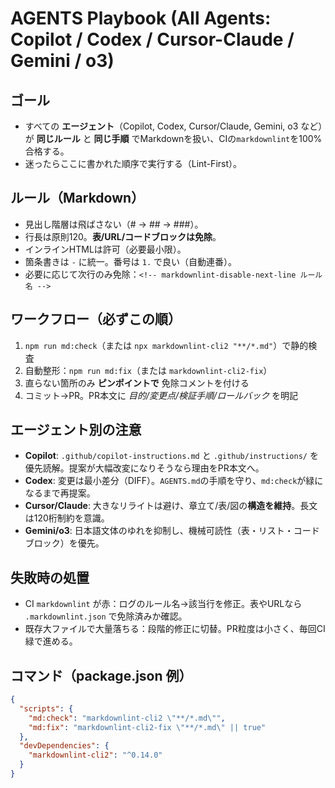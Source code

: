 # AGENTS Playbook (All Agents: Copilot / Codex / Cursor-Claude / Gemini / o3)

## ゴール
- すべての **エージェント**（Copilot, Codex, Cursor/Claude, Gemini, o3 など）が **同じルール** と **同じ手順** でMarkdownを扱い、CIの`markdownlint`を100%合格する。
- 迷ったらここに書かれた順序で実行する（Lint-First）。

## ルール（Markdown）
- 見出し階層は飛ばさない（# → ## → ###）。
- 行長は原則120。**表/URL/コードブロックは免除**。
- インラインHTMLは許可（必要最小限）。
- 箇条書きは `-` に統一。番号は `1.` で良い（自動連番）。
- 必要に応じて次行のみ免除：`<!-- markdownlint-disable-next-line ルール名 -->`

## ワークフロー（必ずこの順）
1. `npm run md:check`（または `npx markdownlint-cli2 "**/*.md"`）で静的検査
2. 自動整形：`npm run md:fix`（または `markdownlint-cli2-fix`）
3. 直らない箇所のみ **ピンポイントで** 免除コメントを付ける
4. コミット→PR。PR本文に *目的/変更点/検証手順/ロールバック* を明記

## エージェント別の注意
- **Copilot**: `.github/copilot-instructions.md` と `.github/instructions/` を優先読解。提案が大幅改変になりそうなら理由をPR本文へ。
- **Codex**: 変更は最小差分（DIFF）。`AGENTS.md`の手順を守り、`md:check`が緑になるまで再提案。
- **Cursor/Claude**: 大きなリライトは避け、章立て/表/図の**構造を維持**。長文は120桁制約を意識。
- **Gemini/o3**: 日本語文体のゆれを抑制し、機械可読性（表・リスト・コードブロック）を優先。

## 失敗時の処置
- CI `markdownlint` が赤：ログのルール名→該当行を修正。表やURLなら `.markdownlint.json` で免除済みか確認。
- 既存大ファイルで大量落ちる：段階的修正に切替。PR粒度は小さく、毎回CI緑で進める。

## コマンド（package.json 例）
```json
{
  "scripts": {
    "md:check": "markdownlint-cli2 \"**/*.md\"",
    "md:fix": "markdownlint-cli2-fix \"**/*.md\" || true"
  },
  "devDependencies": {
    "markdownlint-cli2": "^0.14.0"
  }
}
```
